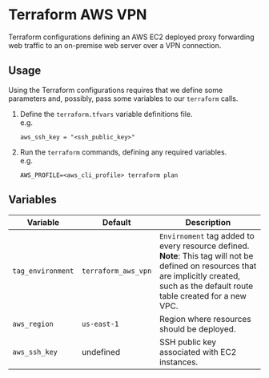 Terraform AWS VPN
===============

Terraform configurations defining an AWS EC2 deployed proxy forwarding web traffic to an on-premise web server over a VPN connection.

Usage
---------------

Using the Terraform configurations requires that we define some parameters and, possibly, pass some variables to our `terraform` calls.

1.  Define the `terraform.tfvars` variable definitions file.<br>
    e.g.
    ```
    aws_ssh_key = "<ssh_public_key>"
    ```
1.  Run the `terraform` commands, defining any required variables.<br>
    e.g.
    ```
    AWS_PROFILE=<aws_cli_profile> terraform plan
    ```

Variables
--------------

| Variable | Default | Description |
| -------- | ------- | ----------- |
| `tag_environment` | `terraform_aws_vpn` | `Envirnoment` tag added to every resource defined.<br>**Note**: This tag will not be defined on resources that are implicitly created, such as the default route table created for a new VPC. |
| `aws_region` | `us-east-1` | Region where resources should be deployed. |
| `aws_ssh_key` | undefined | SSH public key associated with EC2 instances. |
